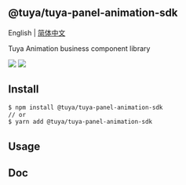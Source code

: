 ## @tuya/tuya-panel-animation-sdk

English | [简体中文](./README-zh_CN.md)

Tuya Animation business component library

[![](https://img.shields.io/npm/v/@tuya/tuya-panel-animation-sdk/latest.svg)](https://www.npmjs.com/package/@tuya/tuya-panel-animation-sdk)
[![](https://codecov.io/gh/tuya/tuya-panel-sdk/branch/animation/graph/badge.svg)](https://codecov.io/gh/tuya/tuya-panel-sdk/branches/animation)

## Install

```sh
$ npm install @tuya/tuya-panel-animation-sdk
// or
$ yarn add @tuya/tuya-panel-animation-sdk
```

## Usage

## Doc
